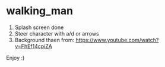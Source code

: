 # walking_man

1. Splash screen done
2. Steer character with a/d or arrows
3. Background thaen from: https://www.youtube.com/watch?v=FhEf14cpiZA

Enjoy :)
